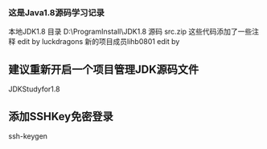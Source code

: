### 这是Java1.8源码学习记录
本地JDK1.8 目录 D:\ProgramInstall\JDK1.8
源码 src.zip
这些代码添加了一些注释 edit by luckdragons
新的项目成员lihb0801 edit by


## 建议重新开启一个项目管理JDK源码文件
JDKStudyfor1.8

## 添加SSHKey免密登录
ssh-keygen
